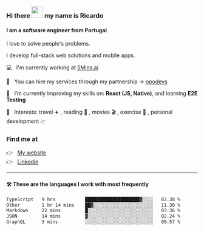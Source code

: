### Hi there <img src="https://raw.githubusercontent.com/iampavangandhi/iampavangandhi/master/gifs/Hi.gif" width="30"> my name is Ricardo
#### I am a software engineer from Portugal
I love to solve people's problems.

I develop full-stack web solutions and mobile apps.

💻  &nbsp; I'm currently working at <a href="https://5mins.ai/">5Mins.ai</a>

💼  &nbsp; You can hire my services through my partnership -> <a href="https://github.com/opodevs">opodevs</a>

🌱 &nbsp; I’m currently improving my skills on: **React (JS, Native)**, and learning **E2E Testing**

💙 &nbsp; Interests: travel ✈️ , reading 📖 , movies 🎬 , exercise 🏃 , personal development 📈

### Find me at

<p align="left">
  👉  &nbsp;
  <a href="https://ricardopbarbosa.com" target="_blank">
    My website
  </a>
  <br/>
  👉 &nbsp;
  <a href="https://www.linkedin.com/in/ricardopbarbosa" target="_blank">
    Linkedin
  </a>
</p>

<hr />

#### 🛠 These are the languages I work with most frequently
<!--START_SECTION:waka-->

```txt
TypeScript   9 hrs           ████████████████████▓░░░░   82.38 %
Other        1 hr 14 mins    ██▓░░░░░░░░░░░░░░░░░░░░░░   11.30 %
Markdown     22 mins         █░░░░░░░░░░░░░░░░░░░░░░░░   03.36 %
JSON         14 mins         ▓░░░░░░░░░░░░░░░░░░░░░░░░   02.24 %
GraphQL      3 mins          ░░░░░░░░░░░░░░░░░░░░░░░░░   00.57 %
```

<!--END_SECTION:waka-->
